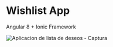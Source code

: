 # Wishlist App 
Angular 8 + Ionic Framework

![Aplicacion de lista de deseos - Captura](https://i.ibb.co/h7vphrn/Captura-de-Pantalla-2020-03-23-a-la-s-02-59-49.png)
